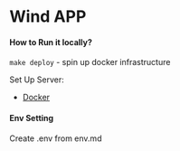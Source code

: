 # Wind APP

#### How to Run it locally?
`make deploy` - spin up docker infrastructure

Set Up Server:
- [Docker](https://www.digitalocean.com/community/tutorials/how-to-install-and-use-docker-on-ubuntu-18-04)

#### Env Setting
Create .env from env.md
